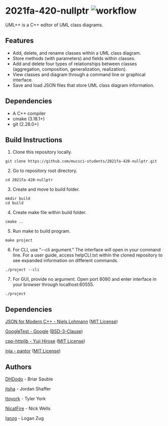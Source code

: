 # 2021fa-420-nullptr ![workflow](https://github.com/mucsci-students/2021fa-420-nullptr/actions/workflows/cmake.yml/badge.svg)

UML++ is a C++ editor of UML class diagrams.

## Features

- Add, delete, and rename classes within a UML class diagram.
- Store methods (with parameters) and fields within classes.
- Add and delete four types of relationships between classes (aggregation, composition, generalization, realization).
- View classes and diagram through a command line or graphical interface.
- Save and load JSON files that store UML class diagram information.

## Dependencies

- A C++ compiler
- cmake (3.18.1+)
- git (2.28.0+)

## Build Instructions

1. Clone this repository locally.
```
git clone https://github.com/mucsci-students/2021fa-420-nullptr.git
```
2. Go to repository root directory.
```
cd 2021fa-420-nullptr
```
3. Create and move to build folder.
```
mkdir build
cd build
```
4. Create make file within build folder.
```
cmake ..
```
5. Run make to build program.
```
make project
```
6. For CLI, use "--cli argument." The interface will open in your command line. 
For a user guide, access helpCLI.txt within the cloned repository to see expanded information on different commands.
```
./project --cli
```
7. For GUI, provide no argument. Open port 8080 and enter interface in your browser through localhost:60555.
```
./project
```
## Dependencies

[JSON for Modern C++ - Niels Lohmann](https://github.com/nlohmann/json) ([MIT License](https://raw.githubusercontent.com/nlohmann/json/develop/LICENSE.MIT))

[GoogleTest - Google](https://github.com/google/googletest) ([BSD-3-Clause](https://raw.githubusercontent.com/google/googletest/master/LICENSE))

[cpp-httplib - Yuji Hirose](https://github.com/yhirose/cpp-httplib) ([MIT License](https://raw.githubusercontent.com/yhirose/cpp-httplib/master/LICENSE))

[inja - pantor](https://github.com/pantor/inja) ([MIT License](https://raw.githubusercontent.com/pantor/inja/master/LICENSE))

## Authors
[DHDodo](https://github.com/DHDodo) - Briar Sauble

[jtsha](https://github.com/jtsha) - Jordan Shaffer

[ttpyork](https://github.com/ttpyork) - Tyler York

[NicatFire](https://github.com/NicatFire) -  Nick Wells

[lgnzg](https://github.com/lgnzg) - Logan Zug
